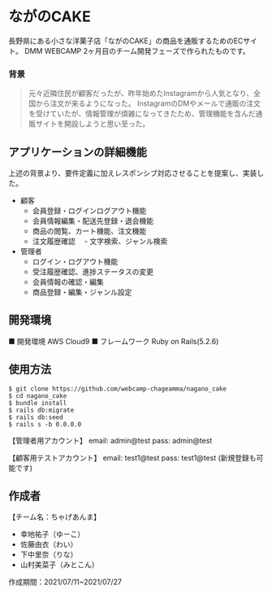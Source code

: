 # ながのCAKE

長野県にある小さな洋菓子店「ながのCAKE」の商品を通販するためのECサイト。
DMM WEBCAMP 2ヶ月目のチーム開発フェーズで作られたものです。

### 背景

>元々近隣住民が顧客だったが、昨年始めたInstagramから人気となり、全国から注文が来るようになった。
>InstagramのDMやメールで通販の注文を受けていたが、情報管理が煩雑になってきたため、管理機能を含んだ通販サイトを開設しようと思い至った。


## アプリケーションの詳細機能

上述の背景より、要件定義に加えレスポンシブ対応させることを提案し、実装した。

- 顧客
  - 会員登録・ログインログアウト機能
  - 会員情報編集・配送先登録・退会機能
  - 商品の閲覧、カート機能、注文機能
  - 注文履歴確認
　- 文字検索、ジャンル検索
- 管理者
  - ログイン・ログアウト機能
  - 受注履歴確認、進捗ステータスの変更
  - 会員情報の確認・編集
  - 商品登録・編集・ジャンル設定


## 開発環境
  ■ 開発環境
    AWS Cloud9
  ■ フレームワーク
    Ruby on Rails(5.2.6)


## 使用方法
```
$ git clone https://github.com/webcamp-chageamma/nagano_cake
$ cd nagano_cake
$ bundle install
$ rails db:migrate
$ rails db:seed
$ rails s -b 0.0.0.0
```

【管理者用アカウント】
email: admin@test
pass: admin@test

【顧客用テストアカウント】
email: test1@test
pass: test1@test
(新規登録も可能です)


## 作成者
【チーム名：ちゃげあんま】
- 幸地祐子（ゆーこ）
- 佐藤由衣（わい）
- 下中里奈（りな）
- 山村美菜子（みとこん）

作成期間：2021/07/11~2021/07/27
